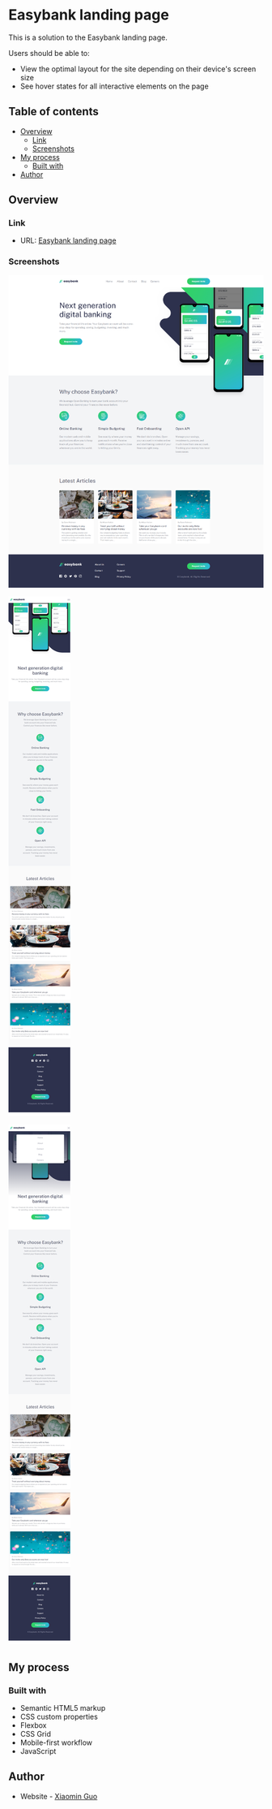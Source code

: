 # Easybank landing page

This is a solution to the Easybank landing page.

Users should be able to:

- View the optimal layout for the site depending on their device's screen size
- See hover states for all interactive elements on the page

## Table of contents

- [Overview](#overview)
  - [Link](#link)
  - [Screenshots](#screenshots)
- [My process](#my-process)
  - [Built with](#built-with)
- [Author](#author)

## Overview

### Link

- URL: [Easybank landing page](https://your-solution-url.com)

### Screenshots

![](./screenshots/screenshot1.png)

![](./screenshots/screenshot2.png)

![](./screenshots/screenshot3.png)

## My process

### Built with

- Semantic HTML5 markup
- CSS custom properties
- Flexbox
- CSS Grid
- Mobile-first workflow
- JavaScript

## Author

- Website - [Xiaomin Guo](https://easybank-landing-page-aislandmin.vercel.app/)
